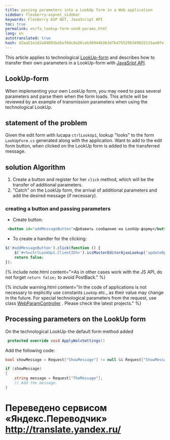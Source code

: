 ```yaml
--- 
title: passing parameters into a LookUp form in a Web application 
sidebar: flexberry-aspnet_sidebar 
keywords: Flexberry ASP NET, JavaScript API 
toc: true 
permalink: en/fa_lookup-form-send-params.html 
lang: en 
autotranslated: true 
hash: d2aa51e1d2a84091ba5ef69c0a36ceb30944b363d7b475529b549032115ae0fe 
--- 
```


This article applies to technological [LookUp-form](fa_tech-forms-web.html) and describes how to transfer their own parameters in a LookUp-form with [JavaSript API](fa_lookup-overview.html). 

## LookUp-form 

When implementing your own LookUp form, you may need to pass several parameters and parse them when the form loads. This article will be reviewed by an example of transmission parameters when using the technological LookUp. 

## statement of the problem 

Given the edit form with lucapa `ctrlLookUp1`, lookup "looks" to the form `LookUpForm.cs` generated along with the application. 
Want to add to the edit form button, when clicked on the LookUp form is added to the transferred message. 

## solution Algorithm 

1. Create a button and register for her `click` method, which will be the transfer of additional parameters. 
2. "Catch" on the LookUp form, the arrival of additional parameters and add the desired message (if necessary). 

### creating a button and passing parameters 

* Create button: 

```xml
 <button id="addMessageButton">Добавить сообщение на LookUp-форму</button> 
``` 

* To create a handler for the clicking: 

```javascript
$('#addMessageButton').click(function () {
    $('#<%=ctrlLookUp1.ClientID%>').icsMasterEditorAjaxLookup('updateOptions', { formParams: 'ShowMessage=true&TheMessage=Сообщение' });
    return false;
});
``` 

{% include note.html content=">As in other cases work with the JS API, do not forget `return false;` to avoid PostBack." %} 


{% include warning.html content="In the code of applications is not necessary to explicitly use constants `LookUp` etc., as their value may change in the future. For special technological parameters from the request, use class [WebParamController](fa_get-query-parameters-forms.html) . Please check the latest projects." %} 

## Processing parameters on the LookUp form 

On the technological LookUp-the default form method added 

```csharp
 protected override void ApplyWolvSettings() 
``` 

Add the following code: 

```csharp
bool showMessage = Request["ShowMessage"] != null && Request["ShowMessage"] == "true";

if (showMessage)
{
    string message = Request["TheMessage"];
    // Add the message. 
}
``` 



 # Переведено сервисом «Яндекс.Переводчик» http://translate.yandex.ru/